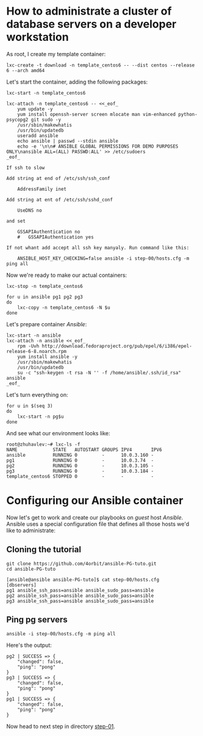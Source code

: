 How to administrate a cluster of database servers on a developer workstation
================

As root, I create my template container:

	lxc-create -t download -n template_centos6 -- --dist centos --release 6 --arch amd64

Let's start the container, adding the following packages:

	lxc-start -n template_centos6
 
	lxc-attach -n template_centos6 -- <<_eof_
		yum update -y
		yum install openssh-server screen mlocate man vim-enhanced python-psycopg2 git sudo -y
		/usr/sbin/makewhatis
		/usr/bin/updatedb
		useradd ansible
		echo ansible | passwd --stdin ansible
		echo -e '\n\n# ANSIBLE GLOBAL PERMISSIONS FOR DEMO PURPOSES ONLY\nansible ALL=(ALL) PASSWD:ALL' >> /etc/sudoers
	_eof_

```
If ssh to slow

Add string at end of /etc/ssh/ssh_conf

	AddressFamily inet

Аdd string at ent of /etc/ssh/sshd_conf

	UseDNS no

and set 

	GSSAPIAuthentication no
	#	GSSAPIAuthentication yes

If not whant add accept all ssh key manyaly. Run command like this:
	
	ANSIBLE_HOST_KEY_CHECKING=false ansible -i step-00/hosts.cfg -m ping all
```

Now we're ready to make our actual containers:

	lxc-stop -n template_centos6
 
	for u in ansible pg1 pg2 pg3
	do
		lxc-copy -n template_centos6 -N $u
	done

Let's prepare container *Ansible*:

	lxc-start -n ansible
	lxc-attach -n ansible <<_eof_
		rpm -Uvh http://download.fedoraproject.org/pub/epel/6/i386/epel-release-6-8.noarch.rpm
		yum install ansible -y
		/usr/sbin/makewhatis
		/usr/bin/updatedb
		su -c "ssh-keygen -t rsa -N '' -f /home/ansible/.ssh/id_rsa" ansible
	_eof_

Let's turn everything on:

	for u in $(seq 3)
	do
		lxc-start -n pg$u
	done

And see what our environment looks like:

	root@zhuhavlev:~# lxc-ls -f
	NAME             STATE   AUTOSTART GROUPS IPV4       IPV6 
	ansible          RUNNING 0         -      10.0.3.160 -    
	pg1              RUNNING 0         -      10.0.3.74  -    
	pg2              RUNNING 0         -      10.0.3.105 -    
	pg3              RUNNING 0         -      10.0.3.184 -    
	template_centos6 STOPPED 0         -      -          -   

# Configuring our Ansible container

Now let's get to work and create our playbooks on *guest* host *Ansible*. Ansible uses a special configuration file that defines all those hosts we'd like to administrate:


## Cloning the tutorial

	git clone https://github.com/4orbit/ansible-PG-tuto.git
	cd ansible-PG-tuto

	[ansible@ansible ansible-PG-tuto]$ cat step-00/hosts.cfg 
	[dbservers]
	pg1 ansible_ssh_pass=ansible ansible_sudo_pass=ansible
	pg2 ansible_ssh_pass=ansible ansible_sudo_pass=ansible
	pg3 ansible_ssh_pass=ansible ansible_sudo_pass=ansible

## Ping pg servers


	ansible -i step-00/hosts.cfg -m ping all


Here's the output:

	pg2 | SUCCESS => {
	    "changed": false, 
	    "ping": "pong"
	}
	pg3 | SUCCESS => {
	    "changed": false, 
	    "ping": "pong"
	}
	pg1 | SUCCESS => {
	    "changed": false, 
	    "ping": "pong"
	}


Now head to next step in directory [step-01](https://github.com/4orbit/ansible-PG-tuto/tree/master/step-01).
